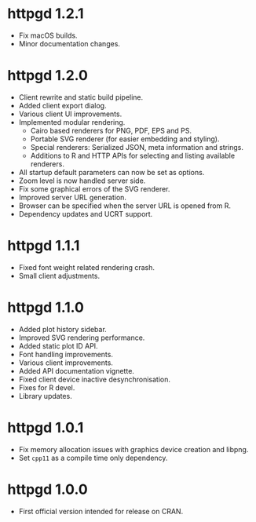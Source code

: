 # httpgd 1.2.1

- Fix macOS builds.
- Minor documentation changes.

# httpgd 1.2.0

- Client rewrite and static build pipeline.
- Added client export dialog.
- Various client UI improvements.
- Implemented modular rendering.
  - Cairo based renderers for PNG, PDF, EPS and PS.
  - Portable SVG renderer (for easier embedding and styling).
  - Special renderers: Serialized JSON, meta information and strings.
  - Additions to R and HTTP APIs for selecting and listing available renderers. 
- All startup default parameters can now be set as options.
- Zoom level is now handled server side.
- Fix some graphical errors of the SVG renderer.
- Improved server URL generation.
- Browser can be specified when the server URL is opened from R.
- Dependency updates and UCRT support.

# httpgd 1.1.1

- Fixed font weight related rendering crash.
- Small client adjustments.

# httpgd 1.1.0

- Added plot history sidebar.
- Improved SVG rendering performance.
- Added static plot ID API.
- Font handling improvements.
- Various client improvements.
- Added API documentation vignette.
- Fixed client device inactive desynchronisation.
- Fixes for R devel.
- Library updates.

# httpgd 1.0.1

- Fix memory allocation issues with graphics device creation and libpng.
- Set `cpp11` as a compile time only dependency.

# httpgd 1.0.0

- First official version intended for release on CRAN.